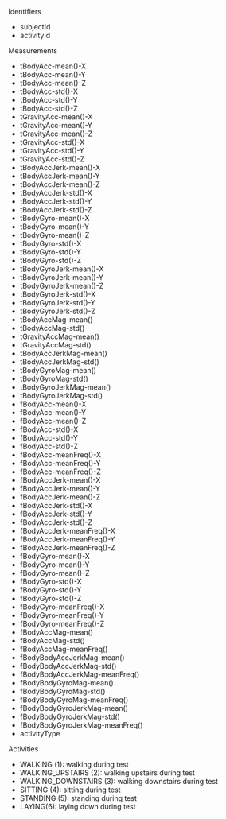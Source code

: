 </a>Identifiers</h2>
<ul>
<li>subjectId</li>
<li>activityId</li>
  </ul>

</a>Measurements</h2>
<ul>
 <li>tBodyAcc-mean()-X</li> 
<li>tBodyAcc-mean()-Y</li> 
<li>tBodyAcc-mean()-Z</li> 
<li>tBodyAcc-std()-X</li> 
<li>tBodyAcc-std()-Y</li> 
<li>tBodyAcc-std()-Z</li> 
<li>tGravityAcc-mean()-X</li> 
<li>tGravityAcc-mean()-Y</li> 
<li>tGravityAcc-mean()-Z</li> 
<li>tGravityAcc-std()-X</li> 
<li>tGravityAcc-std()-Y</li> 
<li>tGravityAcc-std()-Z</li> 
<li>tBodyAccJerk-mean()-X</li> 
<li>tBodyAccJerk-mean()-Y</li> 
<li>tBodyAccJerk-mean()-Z</li> 
<li>tBodyAccJerk-std()-X</li> 
<li>tBodyAccJerk-std()-Y</li> 
<li>tBodyAccJerk-std()-Z</li> 
<li>tBodyGyro-mean()-X</li> 
<li>tBodyGyro-mean()-Y</li> 
<li>tBodyGyro-mean()-Z</li> 
<li>tBodyGyro-std()-X</li> 
<li>tBodyGyro-std()-Y</li> 
<li>tBodyGyro-std()-Z</li> 
<li>tBodyGyroJerk-mean()-X</li> 
<li>tBodyGyroJerk-mean()-Y</li> 
<li>tBodyGyroJerk-mean()-Z</li> 
<li>tBodyGyroJerk-std()-X</li> 
<li>tBodyGyroJerk-std()-Y</li> 
<li>tBodyGyroJerk-std()-Z</li> 
<li>tBodyAccMag-mean()</li> 
<li>tBodyAccMag-std()</li> 
<li>tGravityAccMag-mean()</li> 
<li>tGravityAccMag-std()</li> 
<li>tBodyAccJerkMag-mean()</li> 
<li>tBodyAccJerkMag-std()</li> 
<li>tBodyGyroMag-mean()</li> 
<li>tBodyGyroMag-std()</li> 
<li>tBodyGyroJerkMag-mean()</li> 
<li>tBodyGyroJerkMag-std()</li> 
<li>fBodyAcc-mean()-X</li> 
<li>fBodyAcc-mean()-Y</li> 
<li>fBodyAcc-mean()-Z</li> 
<li>fBodyAcc-std()-X</li> 
<li>fBodyAcc-std()-Y</li> 
<li>fBodyAcc-std()-Z</li> 
<li>fBodyAcc-meanFreq()-X</li> 
<li>fBodyAcc-meanFreq()-Y</li> 
<li>fBodyAcc-meanFreq()-Z</li> 
<li>fBodyAccJerk-mean()-X</li> 
<li>fBodyAccJerk-mean()-Y</li> 
<li>fBodyAccJerk-mean()-Z</li> 
<li>fBodyAccJerk-std()-X</li> 
<li>fBodyAccJerk-std()-Y</li> 
<li>fBodyAccJerk-std()-Z</li> 
<li>fBodyAccJerk-meanFreq()-X</li> 
<li>fBodyAccJerk-meanFreq()-Y</li> 
<li>fBodyAccJerk-meanFreq()-Z</li> 
<li>fBodyGyro-mean()-X</li> 
<li>fBodyGyro-mean()-Y</li> 
<li>fBodyGyro-mean()-Z</li> 
<li>fBodyGyro-std()-X</li> 
<li>fBodyGyro-std()-Y</li> 
<li>fBodyGyro-std()-Z</li> 
<li>fBodyGyro-meanFreq()-X</li> 
<li>fBodyGyro-meanFreq()-Y</li> 
<li>fBodyGyro-meanFreq()-Z</li> 
<li>fBodyAccMag-mean()</li> 
<li>fBodyAccMag-std()</li> 
<li>fBodyAccMag-meanFreq()<l/i> 
<li>fBodyBodyAccJerkMag-mean()</li> 
<li>fBodyBodyAccJerkMag-std()</li> 
<li>fBodyBodyAccJerkMag-meanFreq()</li> 
<li>fBodyBodyGyroMag-mean()</li> 
<li>fBodyBodyGyroMag-std()</li> 
<li>fBodyBodyGyroMag-meanFreq()</li> 
<li>fBodyBodyGyroJerkMag-mean()</li> 
<li>fBodyBodyGyroJerkMag-std()</li> 
<li>fBodyBodyGyroJerkMag-meanFreq()</li> 
<li>activityType</li>
  </ul>
  
</a>Activities</h2>
<ul>
  <li>WALKING (1): walking during test</li>
  <li>WALKING_UPSTAIRS (2): walking upstairs during test</li>
  <li>WALKING_DOWNSTAIRS (3): walking downstairs during test</li>
  <li>SITTING (4): sitting during test</li>
  <li>STANDING (5): standing during test</li>
  <li>LAYING(6): laying down during test</li>
